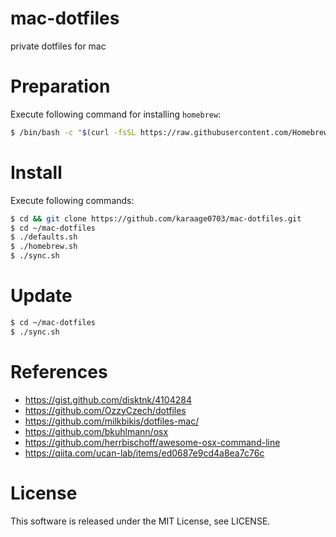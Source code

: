 # mac-dotfiles
private dotfiles for mac


# Preparation
Execute following command for installing `homebrew`:

```sh
$ /bin/bash -c "$(curl -fsSL https://raw.githubusercontent.com/Homebrew/install/master/install.sh)"
```

# Install
Execute following commands:

```sh
$ cd && git clone https://github.com/karaage0703/mac-dotfiles.git
$ cd ~/mac-dotfiles
$ ./defaults.sh
$ ./homebrew.sh
$ ./sync.sh
```

# Update
```sh
$ cd ~/mac-dotfiles
$ ./sync.sh
```

# References
- https://gist.github.com/disktnk/4104284
- https://github.com/OzzyCzech/dotfiles
- https://github.com/milkbikis/dotfiles-mac/
- https://github.com/bkuhlmann/osx
- https://github.com/herrbischoff/awesome-osx-command-line
- https://qiita.com/ucan-lab/items/ed0687e9cd4a8ea7c76c

# License
This software is released under the MIT License, see LICENSE.
